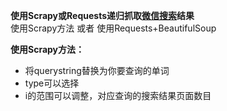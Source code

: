 **使用Scrapy或Requests递归抓取[微信搜索](http://weixin.sogou.com/weixin)结果**  
使用Scrapy方法 或者 使用Requests+BeautifulSoup

**使用Scrapy方法：**  
* 将querystring替换为你要查询的单词  
* type可以选择  
* i的范围可以调整，对应查询的搜索结果页面数目  
